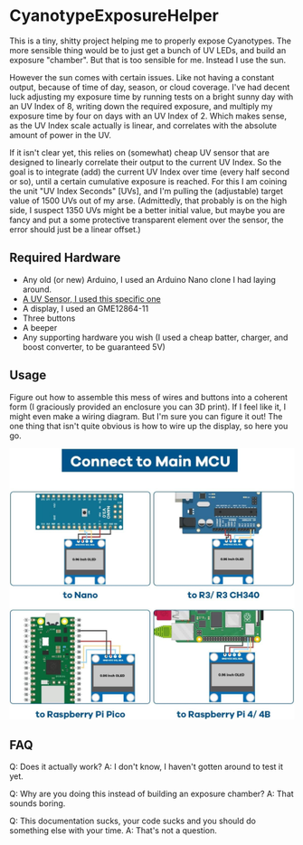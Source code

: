# CyanotypeExposureHelper

This is a tiny, shitty project helping me to properly expose Cyanotypes. The more sensible thing would be to just get a bunch of UV LEDs, and build an exposure "chamber". But that is too sensible for me. Instead I use the sun.

However the sun comes with certain issues. Like not having a constant output, because of time of day, season, or cloud coverage. I've had decent luck adjusting my exposure time by running tests on a bright sunny day with an UV Index of 8, writing down the required exposure, and multiply my exposure time by four on days with an UV Index of 2. Which makes sense, as the UV Index scale actually is linear, and correlates with the absolute amount of power in the UV. 

If it isn't clear yet, this relies on (somewhat) cheap UV sensor that are designed to linearly correlate their output to the current UV Index. So the goal is to integrate (add) the current UV Index over time (every half second or so), until a certain cumulative exposure is reached. For this I am coining the unit "UV Index Seconds" \[UVs\], and I'm pulling the (adjustable) target value of 1500 UVs out of my arse. (Admittedly, that probably is on the high side, I suspect 1350 UVs might be a better initial value, but maybe you are fancy and put a some protective transparent element over the sensor, the error should just be a linear offset.)

## Required Hardware

 - Any old (or new) Arduino, I used an Arduino Nano clone I had laying around. 
 - [A UV Sensor, I used this specific one](https://paradisetronic.com/products/uv-lichtsensor-guva-s12sd-analogem-ausgang-3-5v-240-370nm)
 - A display, I used an GME12864-11
 - Three buttons
 - A beeper
 - Any supporting hardware you wish (I used a cheap batter, charger, and boost converter, to be guaranteed 5V)

## Usage

Figure out how to assemble this mess of wires and buttons into a coherent form (I graciously provided an enclosure you can 3D print). If I feel like it, I might even make a wiring diagram. But I'm sure you can figure it out! The one thing that isn't quite obvious is how to wire up the display, so here you go.

![Wiring diagram stolen from the Amazon listing](images/display_wiring.jpg)


## FAQ
Q: Does it actually work?
A: I don't know, I haven't gotten around to test it yet.

Q: Why are you doing this instead of building an exposure chamber?
A: That sounds boring.

Q: This documentation sucks, your code sucks and you should do something else with your time.
A: That's not a question.
